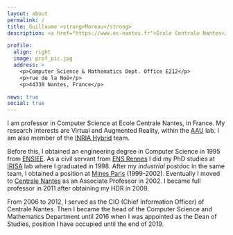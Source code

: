 ```yaml
---
layout: about
permalink: /
title: Guillaume <strong>Moreau</strong>
description: <a href="https://www.ec-nantes.fr">Ecole Centrale Nantes</a>, <a href="http://www.aau.archi.fr">AAU lab</a> and <a href="https://team.inria.fr/hybrid/">INRIA Hybrid</a> team.

profile:
  align: right
  image: prof_pic.jpg
  address: >
    <p>Computer Science & Mathematics Dept. Office E212</p>
    <p>rue de la Noë</p>
    <p>44330 Nantes, France</p>

news: true
social: true
---
```


I am professor in Computer Science at Ecole Centrale Nantes, in France. My research interests are Virtual and Augmented Reality, within the [AAU](http://aau.archi.fr) lab. I am also member of the [INRIA Hybrid](https://team.inria.fr/hybrid/) team.

Before this, I obtained an engineering degree in Computer Science in 1995 from [ENSIEE](http://www.ensiee.fr). As a civil servant from [ENS Rennes](http://www.ens-rennes.fr) I did my PhD studies at [IRISA](http://www.irisa.fr) lab where I graduated in 1998. After my *industrial* postdoc in the same team, I obtained a position at [Mines Paris](http://www.mines-paristech.fr) (1999-2002). Eventually I moved to [Centrale Nantes](http://www.ec-nantes.fr) as an Associate Professor in 2002. I became full professor in 2011 after obtaining my HDR in 2009.

From 2006 to 2012, I served as the CIO (Chief Information Officer) of Centrale Nantes. Then I became the head of the Computer Science and Mathematics Department until 2016 when I was appointed as the Dean of Studies, position I have occupied until the end of 2019.

